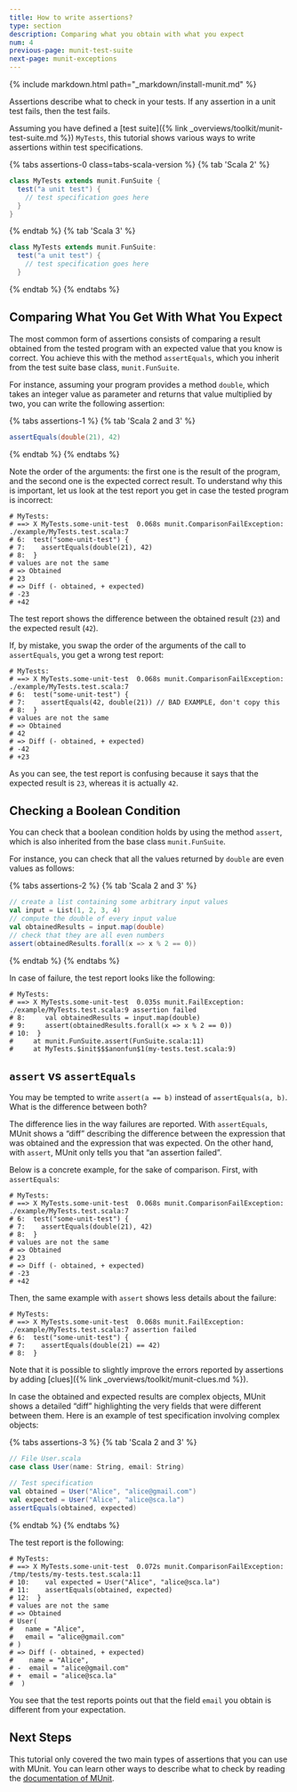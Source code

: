 ```yaml
---
title: How to write assertions?
type: section
description: Comparing what you obtain with what you expect
num: 4
previous-page: munit-test-suite
next-page: munit-exceptions
---
```


{% include markdown.html path="_markdown/install-munit.md" %}

Assertions describe what to check in your tests. If any assertion in a unit test
fails, then the test fails.

Assuming you have defined a
[test suite]({% link _overviews/toolkit/munit-test-suite.md %}) `MyTests`, this
tutorial shows various ways to write assertions within test specifications.

{% tabs assertions-0 class=tabs-scala-version %}
{% tab 'Scala 2' %}
```scala
class MyTests extends munit.FunSuite {
  test("a unit test") {
    // test specification goes here
  }
}
```
{% endtab %}
{% tab 'Scala 3' %}
```scala
class MyTests extends munit.FunSuite:
  test("a unit test") {
    // test specification goes here
  }
```
{% endtab %}
{% endtabs %}

## Comparing What You Get With What You Expect

The most common form of assertions consists of comparing a result obtained from
the tested program with an expected value that you know is correct. You achieve
this with the method `assertEquals`, which you inherit from the test suite base
class, `munit.FunSuite`.

For instance, assuming your program provides a method `double`, which takes an
integer value as parameter and returns that value multiplied by two, you can
write the following assertion:

{% tabs assertions-1 %}
{% tab 'Scala 2 and 3' %}
```scala
assertEquals(double(21), 42)
```
{% endtab %}
{% endtabs %}

Note the order of the arguments: the first one is the result of the program, and
the second one is the expected correct result. To understand why this is important,
let us look at the test report you get in case the tested program is incorrect:

```text
# MyTests:
# ==> X MyTests.some-unit-test  0.068s munit.ComparisonFailException: ./example/MyTests.test.scala:7
# 6:  test("some-unit-test") {
# 7:    assertEquals(double(21), 42)
# 8:  }
# values are not the same
# => Obtained
# 23
# => Diff (- obtained, + expected)
# -23
# +42
```

The test report shows the difference between the obtained result (`23`) and the
expected result (`42`).

If, by mistake, you swap the order of the arguments of the call to `assertEquals`,
you get a wrong test report:

```text
# MyTests:
# ==> X MyTests.some-unit-test  0.068s munit.ComparisonFailException: ./example/MyTests.test.scala:7
# 6:  test("some-unit-test") {
# 7:    assertEquals(42, double(21)) // BAD EXAMPLE, don't copy this
# 8:  }
# values are not the same
# => Obtained
# 42
# => Diff (- obtained, + expected)
# -42
# +23
```

As you can see, the test report is confusing because it says that the expected
result is `23`, whereas it is actually `42`.

## Checking a Boolean Condition

You can check that a boolean condition holds by using the method `assert`, which
is also inherited from the base class `munit.FunSuite`.

For instance, you can check that all the values returned by `double` are even values
as follows:

{% tabs assertions-2 %}
{% tab 'Scala 2 and 3' %}
```scala
// create a list containing some arbitrary input values
val input = List(1, 2, 3, 4)
// compute the double of every input value
val obtainedResults = input.map(double)
// check that they are all even numbers
assert(obtainedResults.forall(x => x % 2 == 0))
```
{% endtab %}
{% endtabs %}

In case of failure, the test report looks like the following:

```text
# MyTests:
# ==> X MyTests.some-unit-test  0.035s munit.FailException: ./example/MyTests.test.scala:9 assertion failed
# 8:     val obtainedResults = input.map(double)
# 9:     assert(obtainedResults.forall(x => x % 2 == 0))
# 10:  }
#     at munit.FunSuite.assert(FunSuite.scala:11)
#     at MyTests.$init$$$anonfun$1(my-tests.test.scala:9)
```

## `assert` vs `assertEquals`

You may be tempted to write `assert(a == b)` instead of `assertEquals(a, b)`.
What is the difference between both?

The difference lies in the way failures are reported. With `assertEquals`,
MUnit shows a “diff” describing the difference between the expression that
was obtained and the expression that was expected. On the other hand, with
`assert`, MUnit only tells you that “an assertion failed”.

Below is a concrete example, for the sake of comparison. First, with `assertEquals`:

```text
# MyTests:
# ==> X MyTests.some-unit-test  0.068s munit.ComparisonFailException: ./example/MyTests.test.scala:7
# 6:  test("some-unit-test") {
# 7:    assertEquals(double(21), 42)
# 8:  }
# values are not the same
# => Obtained
# 23
# => Diff (- obtained, + expected)
# -23
# +42
```

Then, the same example with `assert` shows less details about the failure:

```text
# MyTests:
# ==> X MyTests.some-unit-test  0.068s munit.FailException: ./example/MyTests.test.scala:7 assertion failed
# 6:  test("some-unit-test") {
# 7:    assertEquals(double(21) == 42)
# 8:  }
```

Note that it is possible to slightly improve the errors reported by assertions
by adding [clues]({% link _overviews/toolkit/munit-clues.md %}).

In case the obtained and expected results are complex objects, MUnit shows a detailed
“diff” highlighting the very fields that were different between them. Here is an example
of test specification involving complex objects:

{% tabs assertions-3 %}
{% tab 'Scala 2 and 3' %}
```scala
// File User.scala
case class User(name: String, email: String)
```
```scala
// Test specification
val obtained = User("Alice", "alice@gmail.com")
val expected = User("Alice", "alice@sca.la")
assertEquals(obtained, expected)
```
{% endtab %}
{% endtabs %}

The test report is the following:

```text
# MyTests:
# ==> X MyTests.some-unit-test  0.072s munit.ComparisonFailException: /tmp/tests/my-tests.test.scala:11
# 10:    val expected = User("Alice", "alice@sca.la")
# 11:    assertEquals(obtained, expected)
# 12:  }
# values are not the same
# => Obtained
# User(
#   name = "Alice",
#   email = "alice@gmail.com"
# )
# => Diff (- obtained, + expected)
#    name = "Alice",
# -  email = "alice@gmail.com"
# +  email = "alice@sca.la"
#  )
```

You see that the test reports points out that the field `email` you obtain is
different from your expectation.

## Next Steps

This tutorial only covered the two main types of assertions that you can use with
MUnit. You can learn other ways to describe what to check by reading the
[documentation of MUnit](https://scalameta.org/munit/docs/assertions.html).
